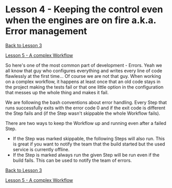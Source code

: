 # Lesson 4 - Keeping the control even when the engines are on fire a.k.a. Error management

[Back to Lesson 3](../lesson3_input_output_env)

[Lesson 5 - A complex Workflow](../lesson5_complex_wf)

So here's one of the most common part of development - Errors. Yeah we all know that guy who configures everything and writes every line of code flawlessly at the first time... Of course we are not that guy. When working on a complex workflow, it happens at least once that an old code stays in the project making the tests fail or that one little option in the configuration that messes up the whole thing and makes it fail.

We are following the bash conventions about error handling. Every Step that runs successfully exits with the error code 0 and if the exit code is different the Step fails and (if the Step wasn't skippable the whole Workflow fails).

There are two ways to keep the Workflow up and running even after a failed Step.
- If the Step was marked skippable, the following Steps will also run. This is great if you want to notify the team that the build started but the used service is currently offline.
- If the Step is marked always run the given Step will be run even if the build fails. This can be used to notify the team of errors.

[Back to Lesson 3](../lesson3_input_output_env)

[Lesson 5 - A complex Workflow](../lesson5_complex_wf)
